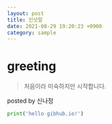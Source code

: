 ```yaml
---
layout: post
title: 인삿말
date: 2021-08-29 19:20:23 +0900
category: sample
---
```

# greeting
> 처음이라 미숙하지만 시작합니다.

posted by 신나정
```python
print('hello gibhub.io!')
```